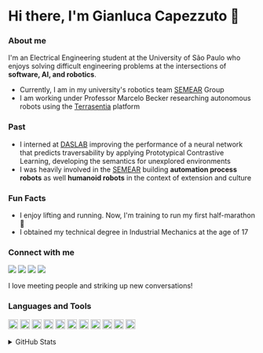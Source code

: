 <h1 align="left"> Hi there, I'm Gianluca Capezzuto 👋</h1>

### About me
I'm an Electrical Engineering student at the University of São Paulo who enjoys solving difficult engineering problems at the intersections of **software, AI, and robotics**. 
- Currently, I am in my university's robotics team [SEMEAR] Group
- I am working under Professor Marcelo Becker researching autonomous robots using the [Terrasentia] platform

### Past
- I interned at [DASLAB](http://daslab.illinois.edu/) improving the performance of a neural network that predicts traversability by applying Prototypical Contrastive Learning, developing the semantics for unexplored environments
- I was heavily involved in the [SEMEAR] building **automation process robots** as well **humanoid robots** in the context of extension and culture 

### Fun Facts
- I enjoy lifting and running. Now, I'm training to run my first half-marathon 🐢
- I obtained my technical degree in Industrial Mechanics at the age of 17

### Connect with me 
<div> 
   <a href="https://www.linkedin.com/in/gianluca-capezzuto" target="_blank"><img src="https://img.shields.io/badge/LinkedIn-0077B5?style=for-the-badge&logo=linkedin&logoColor=white" target="_blank"></a>
   <a href="https://www.instagram.com/gian_lucaaaa" target="_blank"><img src="https://img.shields.io/badge/Instagram-E4405F?style=for-the-badge&logo=instagram&logoColor=white" target="_blank"></a>
   <a href="mailto:gianlucacapezzuto@usp.br"><img src="https://img.shields.io/badge/-Gmail-%23333?style=for-the-badge&logo=gmail&logoColor=white" target="_blank"></a>
   <a href="https://open.spotify.com/playlist/1wO3KURMMfFFeh4qrelMkO?si=38e16643a30c413b" target="_blank"><img src="https://img.shields.io/badge/Spotify-1ED760?&style=for-the-badge&logo=spotify&logoColor=white" target="_blank"></a>
</div>

I love meeting people and striking up new conversations!
<br />

### Languages and Tools
<p align="left">
<code><img height="20" src="https://raw.githubusercontent.com/jmnote/z-icons/master/svg/python.svg"></code>
<code><img height="20" src="https://raw.githubusercontent.com/jmnote/z-icons/master/svg/c.svg"></code>
<code><img height="20" src="https://icongr.am/devicon/java-original.svg?size=148&color=currentColor"></code>
<code><img height="20" src="https://cdn.jsdelivr.net/gh/devicons/devicon/icons/opencv/opencv-original.svg"></code>
<code><img height="20" src="https://cdn.jsdelivr.net/gh/devicons/devicon/icons/raspberrypi/raspberrypi-original.svg"></code>
<code><img height="20" src="https://cdn.jsdelivr.net/gh/devicons/devicon/icons/pytorch/pytorch-original.svg"></code>
<code><img height="20" src="https://cdn.jsdelivr.net/gh/devicons/devicon/icons/matlab/matlab-original.svg"></code>
<code><img height="20" src="https://cdn.jsdelivr.net/gh/devicons/devicon/icons/amazonwebservices/amazonwebservices-original.svg"></code>
<code><img height="20" src="https://raw.githubusercontent.com/jmnote/z-icons/master/svg/git.svg"></code>
<code><img height="20" src="https://raw.githubusercontent.com/jmnote/z-icons/master/svg/bash.svg"></code>
<code><img height="20" src="https://cdn.jsdelivr.net/gh/devicons/devicon/icons/linux/linux-original.svg"></code>
</p>
 
<details>
  <summary>GitHub Stats</summary>
  <p align="center">
    <img height="180em" src="https://github-readme-stats.vercel.app/api?username=gianvstheworld&show_icons=true&theme=dark&include_all_commits=true&count_private=true"/>
    <img height="180em" src="https://github-readme-stats.vercel.app/api/top-langs/?username=gianvstheworld&layout=compact&langs_count=7&theme=dark"/>
  </p>
</details>

<!-- links -->
[SEMEAR]: https://github.com/Grupo-SEMEAR-USP "Grupo SEMEAR - EESC/USP"
[Terrasentia]: https://www.earthsense.co/terrasentia
